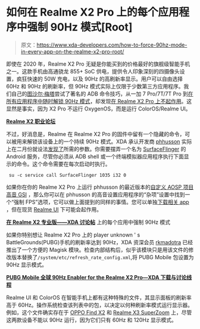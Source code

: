 # 如何在 Realme X2 Pro 上的每个应用程序中强制 90Hz 模式[Root]

> 原文：<https://www.xda-developers.com/how-to-force-90hz-mode-in-every-app-on-the-realme-x2-pro-root/>

即使在 2020 年，Realme X2 Pro 无疑是你能买到的价格最好的旗舰级智能手机之一。这款手机由高通骁龙 855+ SoC 供电，提供令人印象深刻的四摄像头设置，疯狂快速的 50W 充电，以及 90Hz 的高刷新率显示。用户可以自由选择 60Hz 和 90Hz 的刷新率，但 90Hz 模式实际上仅限于少数第三方应用程序。我们自己的[图沙尔·梅塔](https://www.xda-developers.com/author/tusharmehta/)尝试了著名的 ADB 命令技巧，从一加 7 Pro/7T/7T Pro 到[在所有应用程序中随时解锁 90Hz 模式](https://www.xda-developers.com/oneplus-7-pro-true-90hz-display-mode/)，却发现[在 Realme X2 Pro 上不起作用](https://www.xda-developers.com/realme-x2-pro-xda-review/)。这显然是事实，因为 X2 Pro 不运行 OxygenOS，而是运行 ColorOS/Realme UI。

**[Realme X2 职业论坛](https://forum.xda-developers.com/realme-x2-pro)**

不过，好消息是，Realme 在 Realme X2 Pro 的固件中留有一个隐藏的命令，可以被用来解锁该设备上的一个持续 90Hz 模式。XDA 承认开发商 [phhusson](https://forum.xda-developers.com/member.php?u=1915408) 实际上在二月份就设法[发现了](https://github.com/phhusson/treble_experimentations/issues/1113#issuecomment-588467405)所需的参数。你需要摆弄一个名为 [SurfaceFlinger](https://source.android.com/devices/graphics) 的 Android 服务，尽管你必须从 ADB shell 或一个终端模拟器应用程序执行下面显示的命令。这个命令需要在每次启动时执行。

```
 su -c service call SurfaceFlinger 1035 i32 0 
```

如果你在你的 Realme X2 Pro 上运行 phhusson 的最近版本的[自定义 AOSP 项目高音 GSI](https://www.xda-developers.com/custom-aosp-project-treble-gsi-gets-updated-with-june-2020-security-patches-netflix-hd-support-for-the-xiaomi-mi-9-and-redmi-note-9s-and-more/) ，那么你可以在 phhusson 的高音设置应用程序的“杂项”设置中找到一个“强制 FPS”选项，它可以做上面提到的同样的事情。您可以单独[下载相关 app](https://treble.phh.me/treble-app-90fps.apk) ，但在现货 [Realme UI](https://www.xda-developers.com/realme-x2-pro-android-10-stable-update-realme-ui/) 下可能会起作用。

**[在 Realme X2 专业版——XDA 讨论帖](https://forum.xda-developers.com/realme-x2-pro/how-to/force-90hz-root-t4109761)** 上的每个应用中强制 90Hz 模式

如果你特别想让 Realme X2 Pro 上的 player unknown ' s BattleGrounds(PUBG)手机的刷新率达到 90Hz，XDA 资深会员 [rkmadotra](https://forum.xda-developers.com/member.php?u=5672720) 已经推出了一个方便的 Magisk 模块。检查内部结构后，似乎该模块只是用该文件的修改版本替换了`/system/etc/refresh_rate_config.xml`,将 PUBG Mobile 包设置为 90Hz 显示模式。

**[PUBG Mobile 全球 90Hz Enabler for the Realme X2 Pro—XDA 下载与讨论线程](https://forum.xda-developers.com/realme-x2-pro/themes/realme-ui-90-fps-enabler-pubg-mobile-t4112509)**

Realme UI 和 ColorOS 在智能手机上都有这种特殊的文件，其显示面板的刷新率高于 60Hz。操作系统检查该列表中的包，以决定以何种刷新率模式运行显示器。例如，这个文件确实存在于 [OPPO Find X2](https://www.xda-developers.com/oppo-find-x2-specifications-features-pricing-availability/) 和 [Realme X3 SuperZoom](https://www.xda-developers.com/realme-x3-superzoom-snapdragon-855-plus-120hz-refresh-rate-display/) 上，尽管这两款设备不能以 90Hz 运行，因为它们只有 60Hz 和 120Hz 显示模式。